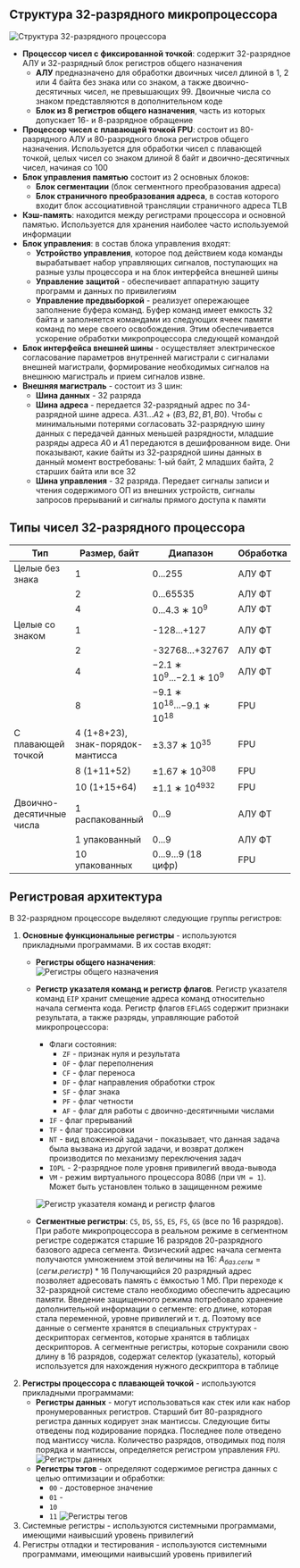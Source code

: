 ## Структура 32-разрядного микропроцессора
![Структура 32-разрядного процессора](../Pictures/07_01.%20Структура%2032-разрядного%20процессора.png)  
- **Процессор чисел с фиксированной точкой**: содержит 32-разрядное АЛУ и 32-разрядный блок регистров общего назначения
	- **АЛУ** предназначено для обработки двоичных чисел длиной в 1, 2 или 4 байта без знака или со знаком, а также двоично-десятичных чисел, не превышающих 99. Двоичные числа со знаком представляются в дополнительном коде
	- **Блок из 8 регистров общего назначения**, часть из которых допускает 16- и 8-разрядное обращение
- **Процессор чисел с плавающей точкой FPU**: состоит из 80-разрядного АЛУ и 80-разрядного блока регистров общего назначения. Используется для обработки чисел с плавающей точкой, целых чисел со знаком длиной 8 байт и двоично-десятичных чисел, начиная со 100
- **Блок управления памятью** состоит из 2 основных блоков:
	- **Блок сегментации** (блок сегментного преобразования адреса)
	- **Блок страничного преобразования адреса**, в состав которого входит блок ассоциативной трансляции страничного адреса TLB
- **Кэш-память**: находится между регистрами процессора и основной памятью. Используется для хранения наиболее часто используемой информации
- **Блок управления**: в состав блока управления входят:
	- **Устройство управления**, которое под действием кода команды вырабатывает набор управляющих сигналов, поступающих на разные узлы процессора и на блок интерфейса внешней шины
	- **Управление защитой** - обеспечивает аппаратную защиту программ и данных по привилегиям
	- **Управление предвыборкой** - реализует опережающее заполнение буфера команд. Буфер команд имеет емкость 32 байта и заполняется командами из следующих ячеек памяти команд по мере своего освобождения. Этим обеспечивается ускорение обработки микропроцессора следующей командой
- **Блок интерфейса внешней шины** - осуществляет электрическое согласование параметров внутренней магистрали с сигналами внешней магистрали, формирование необходимых сигналов на внешнюю магистраль и прием сигналов извне. 
- **Внешняя магистраль** - состоит из 3 шин: 
	- **Шина данных** - 32 разряда
	- **Шина адреса** - передается 32-разрядный адрес по 34-разрядной шине адреса. $A31...A2 + (B3, B2, B1, B0)$. Чтобы с минимальными потерями согласовать 32-разрядную шину данных с передачей данных меньшей разрядности, младшие разряды адреса $A0$ и $A1$ передаются в дешифрованном виде. Они показывают, какие байты из 32-разрядной шины данных в данный момент востребованы: 1-ый байт, 2 младших байта, 2 старших байта или все 32
	- **Шина управления** - 32 разряда. Передает сигналы записи и чтения содержимого ОП из внешних устройств, сигналы запросов прерываний и сигналы прямого доступа к памяти
## Типы чисел 32-разрядного процессора
| Тип                      | Размер, байт                      | Диапазон                        | Обработка |
| ------------------------ | --------------------------------- | ------------------------------- | --------- |
| Целые без знака          | 1                                 | 0...255                         | АЛУ ФТ    |
|                          | 2                                 | 0...65535                       | АЛУ ФТ    |
|                          | 4                                 | 0...$4.3∗10^9$                  | АЛУ ФТ    |
| Целые со знаком          | 1                                 | -128...+127                     | АЛУ ФТ    |
|                          | 2                                 | -32768...+32767                 | АЛУ ФТ    |
|                          | 4                                 | $-2.1∗10^9$...$-2.1∗10^9$       | АЛУ ФТ    |
|                          | 8                                 | $-9.1∗10^{18}$...$-9.1∗10^{18}$ | FPU       |
| С плавающей точкой       | 4 (1+8+23), знак-порядок-мантисса | $\pm3.37∗10^{35}$               | FPU       |
|                          | 8 (1+11+52)                       | $\pm1.67∗10^{308}$              | FPU       |
|                          | 10 (1+15+64)                      | $\pm1.1∗10^{4932}$              | FPU       |
| Двоично-десятичные числа | 1 распакованный                   | 0...9                           | АЛУ ФТ    |
|                          | 1 упакованный                     | 0...9                           | АЛУ ФТ    |
|                          | 10 упакованных                    | 0...9...9 (18 цифр)             | FPU       |
## Регистровая архитектура
В 32-разрядном процессоре выделяют следующие группы регистров:
1. **Основные функциональные регистры** - используются прикладными программами. В их состав входят: 
	- **Регистры общего назначения**:  
		![Регистры общего назначения](../Pictures/07_02.%20Регистры%20общего%20назначения.png)
	- **Регистр указателя команд и регистр флагов**. Регистр указателя команд `EIP` хранит смещение адреса команд относительно начала сегмента кода. Регистр флагов `EFLAGS` содержит признаки результата, а также разряды, управляющие работой микропроцессора:
		- Флаги состояния:
			- `ZF` - признак нуля и результата
			- `OF` - флаг переполнения
			- `CF` - флаг переноса
			- `DF` - флаг направления обработки строк
			- `SF` - флаг знака
			- `PF` - флаг четности
			- `AF` - флаг для работы с двоично-десятичными числами
		- `IF` - флаг прерываний
		- `TF` - флаг трассировки
		- `NT` - вид вложенной задачи - показывает, что данная задача была вызвана из другой задачи, и возврат должен производится по механизму переключения задач
		- `IOPL` - 2-разрядное поле уровня привилегий ввода-вывода
		- `VM` - режим виртуального процессора 8086 (при `VM = 1`). Может быть установлен только в защищенном режиме
		  
		![Регистр указателя команд и регистр флагов](../Pictures/07_03.%20Регистр%20указателя%20команд%20и%20регистр%20флагов.png)
	- **Сегментные регистры**: `CS`, `DS`, `SS`, `ES`, `FS`, `GS` (все по 16 разрядов). При работе микропроцессора в реальном режиме в сегментном регистре содержатся старшие 16 разрядов 20-разрядного базового адреса сегмента. Физический адрес начала сегмента получаются умножением этой величины на 16: $`A_{баз.сегм}=(сегм.регистр)*16`$ Получающийся 20 разрядный адрес позволяет адресовать память с ёмкостью 1 Мб. При переходе к 32-разрядной системе стало необходимо обеспечить адресацию памяти. Введение защищенного режима потребовало хранение дополнительной информации о сегменте: его длине, которая стала переменной, уровне привилегий и т. д. Поэтому все данные о сегменте хранятся в специальных структурах - дескрипторах сегментов, которые хранятся в таблицах дескрипторов. А сегментные регистры, которые сохранили свою длину в 16 разрядов, содержат селектор (указатель), который используется для нахождения нужного дескриптора в таблице
2. **Регистры процессора с плавающей точкой** - используются прикладными программами:
	- **Регистры данных** - могут использоваться как стек или как набор пронумерованных регистров. Старший бит 80-разрядного регистра данных кодирует знак мантиссы. Следующие биты отведены под кодирование порядка. Последнее поле отведено под мантиссу числа. Количество разрядов, отводимых под поля порядка и мантиссы, определяется регистром управления `FPU`.  
		![Регистры данных](../Pictures/07_04.%20Регистры%20данных.png)
	- **Регистры тэгов** - определяют содержимое регистра данных с целью оптимизации и обработки:
		- `00` - достоверное значение
		- `01` - 
		- `10`
		- `11`
		![Регистры тегов](../Pictures/07_05.%20Регистры%20тэгов.png)
3. Системные регистры - используются системными программами, имеющими наивысший уровень привилегий
4. Регистры отладки и тестирования - используются системными программами, имеющими наивысший уровень привилегий
  
